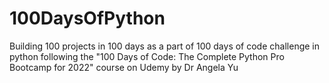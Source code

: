 # 100DaysOfPython
Building 100 projects in 100 days as a part of 100 days of code challenge in python following the "100 Days of Code: The Complete Python Pro Bootcamp for 2022" course on Udemy by Dr Angela Yu
